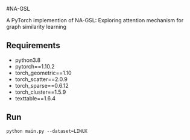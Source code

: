#NA-GSL

A PyTorch implemention of NA-GSL: Exploring attention mechanism for graph similarity learning

## Requirements
* python3.8
* pytorch==1.10.2
* torch_geometric==1.10
* torch_scatter==2.0.9
* torch_sparse==0.6.12
* torch_cluster==1.5.9
* texttable==1.6.4

## Run
```
python main.py --dataset=LINUX
```
